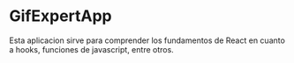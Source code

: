 # GifExpertApp

Esta aplicacion sirve para comprender los fundamentos de React en cuanto a hooks, funciones de javascript, entre otros.

